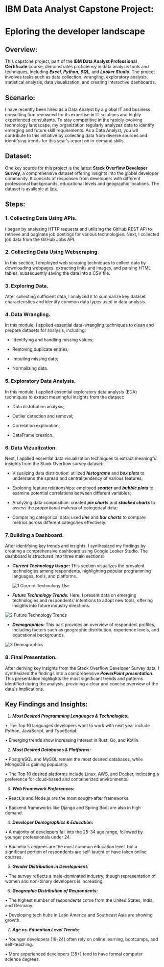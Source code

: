 # IBM Data Analyst Capstone Project:
# Eploring the developer landscape

## Overview:

This capstone project, part of the **IBM Data Analyst Professional Certificate** course, demonstrates proficiency in data analysis tools and techniques, including **_Excel_**, **_Python_**, **_SQL_**, and **_Looker Studio_**. The project involves tasks such as data collection, wrangling, exploratory analysis, statistical analysis, data visualization, and creating interactive dashboards. 

## Scenario:

I have recently been hired as a Data Analyst by a global IT and business consulting firm renowned for its expertise in IT solutions and highly experienced consultants. To stay competitive in the rapidly evolving technology landscape, my organization regularly analyzes data to identify emerging and future skill requirements. As a Data Analyst, you wll contribute to this initiative by collecting data from diverse sources and identifying trends for this year's report on in-demand skills. 

## Dataset:

One key source for this project is the latest **Stack Overflow Developer Survey**, a comprehensive dataset offering insights into the global developer community. It consists of responses from developers with different professional backgrounds, educational levels and geographic locations. The dataset is available at [link](https://stackoverflow.blog/2024/08/06/2024-developer-survey/).

## Steps:

### 1. Collecting Data Using APIs.

I began by analyzing HTTP requests and utilizing the GitHub REST API to retrieve and paginate job postings for various technologies. Next, I collected job data from the GitHub Jobs API.

### 2. Collecting Data Using Webscraping.

In this section, I employed web scraping techniques to collect data by downloading webpages, extracting links and images, and parsing HTML tables, subsequently saving the data into a CSV file.

### 3. Exploring Data.

After collecting sufficient data, I analyzed it to summarize key dataset characteristics and identify common data types used in data analysis.

### 4. Data Wrangling.

In this module, I applied essential data-wrangling techniques to clean and prepare datasets for analysis, including:

- Identifying and handling missing values;

- Removing duplicate entries;

- Imputing missing data;

- Normalizing data.

### 5. Exploratory Data Analysis.

In this module, I applied essential exploratory data analysis (EDA) techniques to extract meaningful insights from the dataset:
  
- Data distribution analysis;

- Outlier detection and removal;

- Correlation exploration;

- DataFrame creation.

### 6. Data Vizualization.

Next, I applied essential data visualization techniques to extract meaningful insights from the Stack Overflow survey dataset:

- Visualizing data distribution: utilized **_histograms_** and **_box plots_** to understand the spread and central tendency of various features;

- Exploring feature relationships: employed **_scatter_** and **_bubble plots_** to examine potential correlations between different variables;

- Analyzing data composition: created **_pie charts_** and **_stacked charts_** to assess the proportional makeup of categorical data;

- Comparing categorical data: used **_line_** and **_bar charts_** to compare metrics across different categories effectively.

### 7. Building a Dashboard.

After identifying key trends and insights, I synthesized my findings by creating a comprehensive dashboard using Google Looker Studio. The dashboard is structured into three main sections:

- **_Current Technology Usage:_** This section visualizes the prevalent technologies among respondents, highlighting popular programming languages, tools, and platforms.

  ![1 Current Technology Use](https://github.com/user-attachments/assets/3d43a817-ba92-4600-b99c-6046eec11268)

- **_Future Technology Trends:_** Here, I present data on emerging technologies and respondents' intentions to adopt new tools, offering insights into future industry directions.

 ![2 Future Technology Trends](https://github.com/user-attachments/assets/aa1c505f-ed2c-4e11-8604-a7daa62038ec)

- **_Demographics:_** This part provides an overview of respondent profiles, including factors such as geographic distribution, experience levels, and educational backgrounds.

![3 Demographics](https://github.com/user-attachments/assets/8507e6c8-139e-49b8-8559-bd9a8c024964)

### 8. Final Presentation.

After deriving key insights from the Stack Overflow Developer Survey data, I synthesized the findings into a comprehensive **_PowerPoint presentation_**. This presentation highlights the most significant trends and patterns identified during the analysis, providing a clear and concise overview of the data's implications.

## Key Findings and Insights:

1. **_Most Desired Programming Languages & Technologies:_**

•	The Top 10 languages developers want to work with next year include Python, JavaScript, and TypeScript.

•	Emerging trends show increasing interest in Rust, Go, and Kotlin.

2. **_Most Desired Databases & Platforms:_**

•	PostgreSQL and MySQL remain the most desired databases, while MongoDB is gaining popularity.

•	The Top 10 desired platforms include Linux, AWS, and Docker, indicating a preference for cloud-based and containerized environments.

3. **_Web Framework Preferences:_**

•	React.js and Node.js are the most sought-after frameworks.

•	Backend frameworks like Django and Spring Boot are also in high demand.

4. **_Developer Demographics & Education:_**

•	A majority of developers fall into the 25-34 age range, followed by younger professionals under 24.

•	Bachelor’s degrees are the most common education level, but a significant portion of respondents are self-taught or have taken online courses.

5. **_Gender Distribution in Development:_**

•	The survey reflects a male-dominated industry, though representation of women and non-binary developers is increasing.

6. **_Geographic Distribution of Respondents:_**

•	The highest number of respondents come from the United States, India, and Germany.

•	Developing tech hubs in Latin America and Southeast Asia are showing growth.

7. **_Age vs. Education Level Trends:_**

•	Younger developers (18-24) often rely on online learning, bootcamps, and self-teaching.

•	More experienced developers (35+) tend to have formal computer science degrees.
